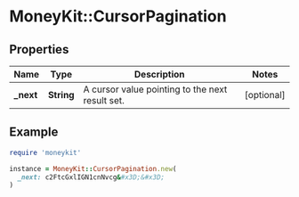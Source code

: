 # MoneyKit::CursorPagination

## Properties

| Name | Type | Description | Notes |
| ---- | ---- | ----------- | ----- |
| **_next** | **String** | A cursor value pointing to the next result set. | [optional] |

## Example

```ruby
require 'moneykit'

instance = MoneyKit::CursorPagination.new(
  _next: c2FtcGxlIGN1cnNvcg&#x3D;&#x3D;
)
```

